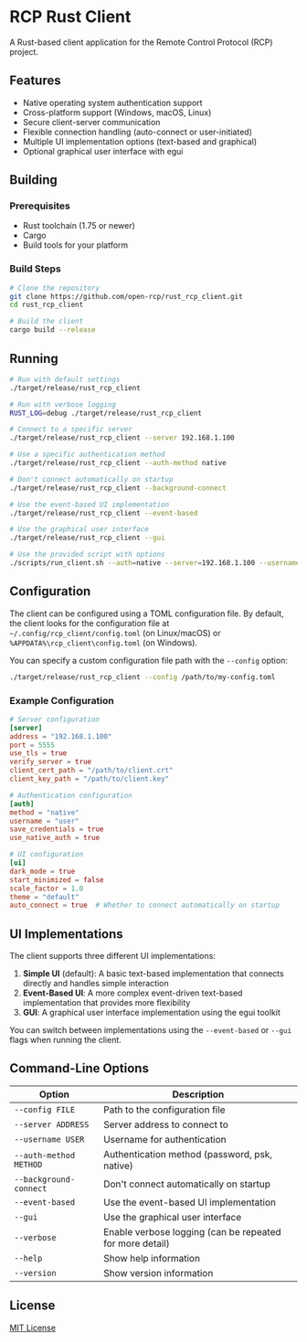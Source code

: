 # RCP Rust Client

A Rust-based client application for the Remote Control Protocol (RCP) project.

## Features

- Native operating system authentication support
- Cross-platform support (Windows, macOS, Linux)
- Secure client-server communication
- Flexible connection handling (auto-connect or user-initiated)
- Multiple UI implementation options (text-based and graphical)
- Optional graphical user interface with egui

## Building

### Prerequisites

- Rust toolchain (1.75 or newer)
- Cargo
- Build tools for your platform

### Build Steps

```bash
# Clone the repository
git clone https://github.com/open-rcp/rust_rcp_client.git
cd rust_rcp_client

# Build the client
cargo build --release
```

## Running

```bash
# Run with default settings
./target/release/rust_rcp_client

# Run with verbose logging
RUST_LOG=debug ./target/release/rust_rcp_client

# Connect to a specific server
./target/release/rust_rcp_client --server 192.168.1.100

# Use a specific authentication method
./target/release/rust_rcp_client --auth-method native

# Don't connect automatically on startup
./target/release/rust_rcp_client --background-connect

# Use the event-based UI implementation
./target/release/rust_rcp_client --event-based

# Use the graphical user interface
./target/release/rust_rcp_client --gui

# Use the provided script with options
./scripts/run_client.sh --auth=native --server=192.168.1.100 --username=user --background --gui
```

## Configuration

The client can be configured using a TOML configuration file. By default, the client looks for the configuration file at `~/.config/rcp_client/config.toml` (on Linux/macOS) or `%APPDATA%\rcp_client\config.toml` (on Windows).

You can specify a custom configuration file path with the `--config` option:

```bash
./target/release/rust_rcp_client --config /path/to/my-config.toml
```

### Example Configuration

```toml
# Server configuration
[server]
address = "192.168.1.100"
port = 5555
use_tls = true
verify_server = true
client_cert_path = "/path/to/client.crt"
client_key_path = "/path/to/client.key"

# Authentication configuration
[auth]
method = "native"
username = "user"
save_credentials = true
use_native_auth = true

# UI configuration
[ui]
dark_mode = true
start_minimized = false
scale_factor = 1.0
theme = "default"
auto_connect = true  # Whether to connect automatically on startup
```

## UI Implementations

The client supports three different UI implementations:

1. **Simple UI** (default): A basic text-based implementation that connects directly and handles simple interaction
2. **Event-Based UI**: A more complex event-driven text-based implementation that provides more flexibility
3. **GUI**: A graphical user interface implementation using the egui toolkit

You can switch between implementations using the `--event-based` or `--gui` flags when running the client.

## Command-Line Options

| Option | Description |
|--------|-------------|
| `--config FILE` | Path to the configuration file |
| `--server ADDRESS` | Server address to connect to |
| `--username USER` | Username for authentication |
| `--auth-method METHOD` | Authentication method (password, psk, native) |
| `--background-connect` | Don't connect automatically on startup |
| `--event-based` | Use the event-based UI implementation |
| `--gui` | Use the graphical user interface |
| `--verbose` | Enable verbose logging (can be repeated for more detail) |
| `--help` | Show help information |
| `--version` | Show version information |

## License

[MIT License](LICENSE)
